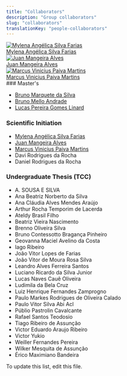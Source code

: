 ```yaml
---
title: "Collaborators"
description: "Group collaborators"
slug: "collaborators"
translationKey: "people-collaborators"
---
```


<div class="grid gap-4 sm:grid-cols-2 md:grid-cols-3 mb-6">
  <a href="https://cedis.unb.br/pt/people/collaborators/mylena_faria/" class="flex flex-col overflow-hidden rounded-lg shadow-lg bg-neutral-50 dark:bg-neutral-900">
    <img src="https://cedis.unb.br/assets/images/featured/people_Mylena Faria.png" alt="Mylena Angélica Silva Farias" class="object-cover h-48 w-full">
    <div class="p-4 text-center font-semibold">Mylena Angélica Silva Farias</div>
  </a>
  <a href="https://cedis.unb.br/pt/people/collaborators/juan_alves/" class="flex flex-col overflow-hidden rounded-lg shadow-lg bg-neutral-50 dark:bg-neutral-900">
    <img src="https://cedis.unb.br/assets/images/featured/people_Juan Alves.png" alt="Juan Mangeira Alves" class="object-cover h-48 w-full">
    <div class="p-4 text-center font-semibold">Juan Mangeira Alves</div>
  </a>
  <a href="https://cedis.unb.br/pt/people/collaborators/marcus_martins/" class="flex flex-col overflow-hidden rounded-lg shadow-lg bg-neutral-50 dark:bg-neutral-900">
    <img src="https://cedis.unb.br/assets/images/featured/people_Marcus Martins.png" alt="Marcus Vinicius Paiva Martins" class="object-cover h-48 w-full">
    <div class="p-4 text-center font-semibold">Marcus Vinicius Paiva Martins</div>
  </a>
</div>
### Master's

- [Bruno Marquete da Silva](https://cedis.unb.br/pt/areas/gamification/)  
- [Bruno Mello Andrade](https://cedis.unb.br/pt/areas/gamification/)  
- [Lucas Pereira Gomes Linard](https://cedis.unb.br/pt/areas/gamification/)  

### Scientific Initiation

- [Mylena Angélica Silva Farias](https://cedis.unb.br/pt/people/collaborators/mylena_faria/)
- [Juan Mangeira Alves](https://cedis.unb.br/pt/people/collaborators/juan_alves/)
- [Marcus Vinicius Paiva Martins](https://cedis.unb.br/pt/people/collaborators/marcus_martins/)
- Davi Rodrigues da Rocha
- Daniel Rodrigues da Rocha

### Undergraduate Thesis (TCC)

- A. SOUSA E SILVA
- Ana Beatriz Norberto da Silva
- Ana Cláudia Alves Mendes Araújo
- Arthur Rocha Temporim de Lacerda
- Ateldy Brasil Filho
- Beatriz Vieira Nascimento
- Brenno Oliveira Silva
- Bruno Contessotto Bragança Pinheiro
- Geovanna Maciel Avelino da Costa
- Iago Ribeiro
- João Vitor Lopes de Farias
- João Vitor de Moura Rosa Silva
- Leandro Alves Ferreira Santos
- Luciano Ricardo da Silva Junior
- Lucas Naves Cauê Oliveira
- Ludimila da Bela Cruz
- Luiz Henrique Fernandes Zamprogno
- Paulo Markes Rodrigues de Oliveira Calado
- Paulo Vitor Silva Abi Acl
- Públio Pastrolin Cavalcante
- Rafael Santos Teodosio
- Tiago Ribeiro de Assunção
- Victor Eduardo Araujo Ribeiro
- Victor Yukio
- Weiller Fernandes Pereira
- Wilker Mesquita de Assunção
- Érico Maximiano Bandeira

To update this list, edit this file.
